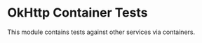 OkHttp Container Tests
======================

This module contains tests against other services
via containers.
